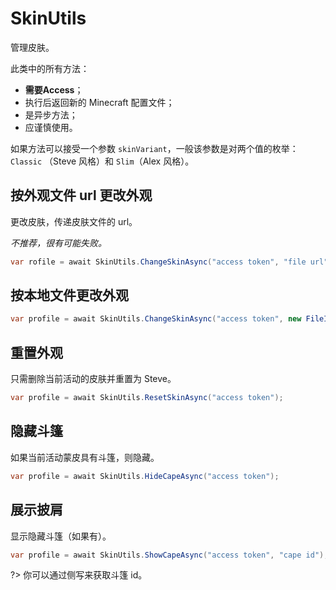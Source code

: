 # SkinUtils

管理皮肤。

此类中的所有方法：
- **需要Access**；
- 执行后返回新的 Minecraft 配置文件；
- 是异步方法；
- 应谨慎使用。

如果方法可以接受一个参数 `skinVariant`，一般该参数是对两个值的枚举：`Classic` （Steve 风格）和 `Slim`（Alex 风格）。

## 按外观文件 url 更改外观

更改皮肤，传递皮肤文件的 url。

*不推荐，很有可能失败。*


```cs
var rofile = await SkinUtils.ChangeSkinAsync("access token", "file url", SkinVariant.Slim);
```

## 按本地文件更改外观


```cs
var profile = await SkinUtils.ChangeSkinAsync("access token", new FileInfo("skin path"), SkinVariant.Classic);
```

## 重置外观

只需删除当前活动的皮肤并重置为 Steve。


```cs
var profile = await SkinUtils.ResetSkinAsync("access token");
```

## 隐藏斗篷

如果当前活动蒙皮具有斗篷，则隐藏。


```cs
var profile = await SkinUtils.HideCapeAsync("access token");
```

## 展示披肩

显示隐藏斗篷（如果有）。


```cs
var profile = await SkinUtils.ShowCapeAsync("access token", "cape id");
```

?> 你可以通过侧写来获取斗篷 id。
